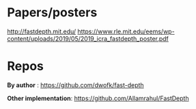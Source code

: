 # Papers/posters
http://fastdepth.mit.edu/
https://www.rle.mit.edu/eems/wp-content/uploads/2019/05/2019_icra_fastdepth_poster.pdf

# Repos
**By author** : https://github.com/dwofk/fast-depth

**Other implementation**: https://github.com/Allamrahul/FastDepth

